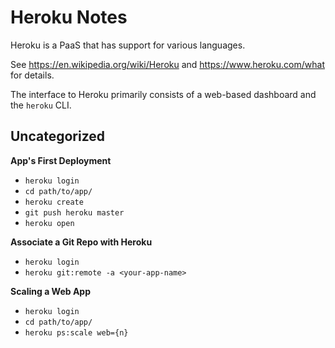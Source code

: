# Heroku Notes

Heroku is a PaaS that has support for various languages.

See https://en.wikipedia.org/wiki/Heroku and https://www.heroku.com/what for
details.

The interface to Heroku primarily consists of a web-based dashboard and the
`heroku` CLI.


## Uncategorized

**App's First Deployment**

- `heroku login`
- `cd path/to/app/`
- `heroku create`
- `git push heroku master`
- `heroku open`

**Associate a Git Repo with Heroku**

- `heroku login`
- `heroku git:remote -a <your-app-name>`

**Scaling a Web App**

- `heroku login`
- `cd path/to/app/`
- `heroku ps:scale web={n}`
